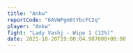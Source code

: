 ```yaml
---
title: "Ankw"
reportCode: "6AVWPgm8tYbcFC2q"
player: "Ankw"
fight: "Lady Vashj - Wipe 1 (12%)"
date: 2021-10-20T19:00:04.987000+00:00
---
```

